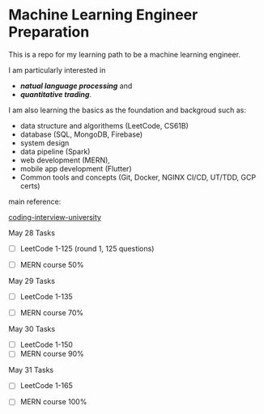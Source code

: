 # Machine Learning Engineer Preparation

This is a repo for my learning path to be a machine learning engineer. 

I am particularly interested in 

- ***natual language processing*** and 
- ***quantitative trading***. 

I am also learning the basics as the foundation and backgroud such as: 
- data structure and algorithems (LeetCode, CS61B)
- database (SQL, MongoDB, Firebase)
- system design
- data pipeline (Spark)
- web development (MERN), 
- mobile app development (Flutter)
- Common tools and concepts (Git, Docker, NGINX CI/CD, UT/TDD, GCP certs)

main reference: 

[coding-interview-university](https://github.com/jwasham/coding-interview-university#recursion)

May 28 Tasks
- [ ] LeetCode 1-125 (round 1, 125 questions)
- [ ] MERN course 50%


May 29 Tasks
- [ ] LeetCode 1-135
- [ ] MERN course 70%


May 30 Tasks
- [ ] LeetCode 1-150
- [ ] MERN course 90%

May 31 Tasks
- [ ] LeetCode 1-165
- [ ] MERN course 100%




